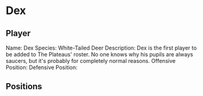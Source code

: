 # Dex
## Player
Name: Dex
Species: White-Tailed Deer
Description: Dex is the first player to be added to The Plateaus' roster.  No one knows why his pupils are always saucers, but it's probably for completely normal reasons.
Offensive Position:
Defensive Position:
## Positions
